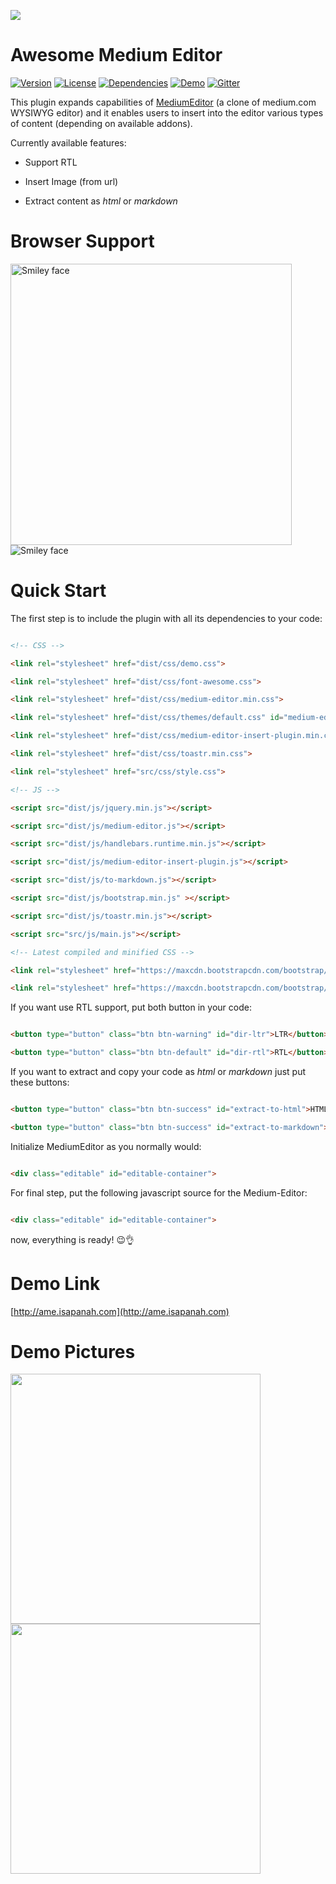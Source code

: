 

![](https://raw.githubusercontent.com/amlashi-sadra/awesome-medium-editor/master/public/src/img/ame-logo.png)

# Awesome Medium Editor
[![Version](https://img.shields.io/badge/version-1.0-red.svg?style=flat)](https://github.com/amlashi-sadra/awesome-medium-editor)
[![License](https://img.shields.io/badge/licence-MIT-lightgrey.svg?style=flat)](https://github.com/amlashi-sadra/awesome-medium-editor)
[![Dependencies](https://img.shields.io/badge/dependencies-non-yellow.svg?style=flat)](#)
[![Demo](https://img.shields.io/badge/demo-yes-green.svg?style=flat)](http://ame.isapanah.com)
[![Gitter](https://img.shields.io/badge/gitter-join%20chat-brightgreen.svg?style=flat)](https://gitter.im/Awesome-Medium-Editor)

This plugin expands capabilities of [MediumEditor](https://github.com/yabwe/medium-editor) (a clone of medium.com WYSIWYG editor) and it enables users to insert into the editor various types of content (depending on available addons).

Currently available features:  

*   Support RTL   

*   Insert Image (from url)
*   Extract content as *html* or *markdown*
# Browser Support

<img src="https://raw.githubusercontent.com/amlashi-sadra/awesome-medium-editor/master/img/browser-support.jpg" alt="Smiley face" width="450px">

<img src="https://raw.githubusercontent.com/amlashi-sadra/awesome-medium-editor/master/img/browser-support-2.jpg" alt="Smiley face">

# Quick Start

The first step is to include the plugin with all its dependencies to your code:  

```html

<!-- CSS -->

<link rel="stylesheet" href="dist/css/demo.css">

<link rel="stylesheet" href="dist/css/font-awesome.css">

<link rel="stylesheet" href="dist/css/medium-editor.min.css">

<link rel="stylesheet" href="dist/css/themes/default.css" id="medium-editor-theme">

<link rel="stylesheet" href="dist/css/medium-editor-insert-plugin.min.css">

<link rel="stylesheet" href="dist/css/toastr.min.css">

<link rel="stylesheet" href="src/css/style.css">

<!-- JS -->

<script src="dist/js/jquery.min.js"></script>

<script src="dist/js/medium-editor.js"></script>

<script src="dist/js/handlebars.runtime.min.js"></script>

<script src="dist/js/medium-editor-insert-plugin.js"></script>

<script src="dist/js/to-markdown.js"></script>

<script src="dist/js/bootstrap.min.js" ></script>

<script src="dist/js/toastr.min.js"></script>

<script src="src/js/main.js"></script>

<!-- Latest compiled and minified CSS -->

<link rel="stylesheet" href="https://maxcdn.bootstrapcdn.com/bootstrap/3.3.7/css/bootstrap.min.css" integrity="sha384-BVYiiSIFeK1dGmJRAkycuHAHRg32OmUcww7on3RYdg4Va+PmSTsz/K68vbdEjh4u" crossorigin="anonymous">

<link rel="stylesheet" href="https://maxcdn.bootstrapcdn.com/bootstrap/3.3.7/css/bootstrap-theme.min.css" integrity="sha384-rHyoN1iRsVXV4nD0JutlnGaslCJuC7uwjduW9SVrLvRYooPp2bWYgmgJQIXwl/Sp" crossorigin="anonymous">

```

If you want use RTL support, put both button in your code:

```html

<button type="button" class="btn btn-warning" id="dir-ltr">LTR</button>

<button type="button" class="btn btn-default" id="dir-rtl">RTL</button>

```

If you want to extract and copy your code as *html* or *markdown* just put these buttons:

```html

<button type="button" class="btn btn-success" id="extract-to-html">HTML</button>

<button type="button" class="btn btn-success" id="extract-to-markdown">Mardown</button>

```

Initialize MediumEditor as you normally would:  

```html

<div class="editable" id="editable-container">   

```

For final step, put the following javascript source for the Medium-Editor:

```html

<div class="editable" id="editable-container">   

```

now, everything is ready! 😉👌

# Demo Link

[http://ame.isapanah.com](http://ame.isapanah.com)

# Demo Pictures

<img src="https://raw.githubusercontent.com/amlashi-sadra/awesome-medium-editor/master/img/awesome-medium-editor-ltr.jpg" width="400"> <img src="https://raw.githubusercontent.com/amlashi-sadra/awesome-medium-editor/master/img/awesome-medium-editor-rtl.jpg" width="400">


